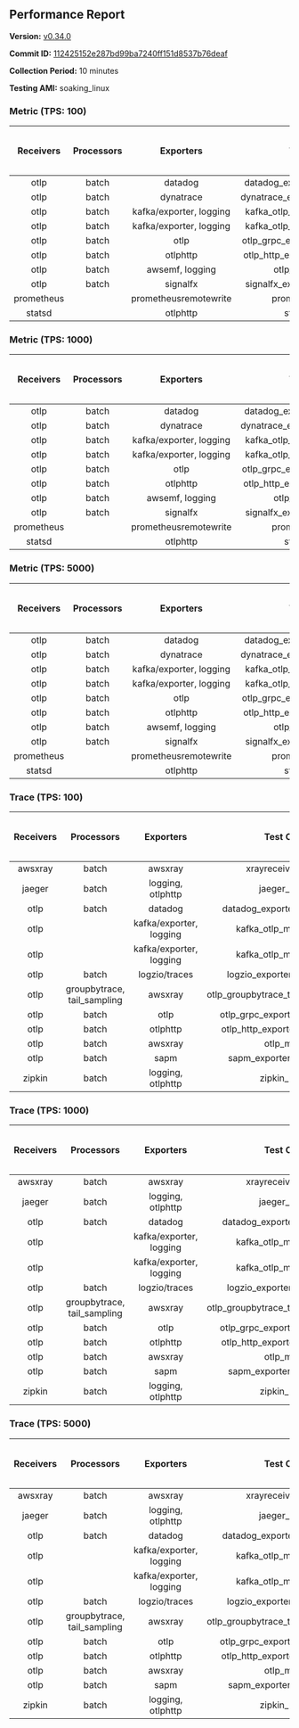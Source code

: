 ## Performance Report

**Version:** [v0.34.0](https://github.com/aws-observability/aws-otel-collector/releases/tag/v0.34.0)

**Commit ID:** [112425152e287bd99ba7240ff151d8537b76deaf](https://github.com/aws-observability/aws-otel-collector/commit/112425152e287bd99ba7240ff151d8537b76deaf)

**Collection Period:** 10 minutes

**Testing AMI:** soaking_linux


### Metric (TPS: 100)
| Receivers | Processors | Exporters | Test Case | Data Type | Instance Type | Avg CPU Usage (Percent) | Avg Memory Usage (Megabytes) | Max CPU Usage (Percent) | Max Memory Usage (Megabytes) |
|:---------:|:----------:|:---------:|:---------:|:---------:|:-------------:|:-----------------------:|:----------------------------:|:-----------------------:|:----------------------------:|
| otlp | batch | datadog | datadog_exporter_metric_mock | otlp | m5.2xlarge | 0.05 | 82.39 | 0.20 | 83.15 |
| otlp | batch | dynatrace | dynatrace_exporter_metric_mock | otlp | m5.2xlarge | 0.04 | 79.47 | 0.30 | 80.45 |
| otlp | batch | kafka/exporter, logging | kafka_otlp_metric_mock_2_8_1 | otlp | m5.2xlarge | 0.05 | 85.61 | 0.30 | 87.31 |
| otlp | batch | kafka/exporter, logging | kafka_otlp_metric_mock_3_2_0 | otlp | m5.2xlarge | 0.16 | 85.61 | 0.40 | 90.33 |
| otlp | batch | otlp | otlp_grpc_exporter_metric_mock | otlp | m5.2xlarge | 0.04 | 80.39 | 0.20 | 81.53 |
| otlp | batch | otlphttp | otlp_http_exporter_metric_mock | otlp | m5.2xlarge | 0.03 | 82.14 | 0.10 | 83.34 |
| otlp | batch | awsemf, logging | otlp_metric_mock | otlp | m5.2xlarge | 0.04 | 80.75 | 0.20 | 81.92 |
| otlp | batch | signalfx | signalfx_exporter_metric_mock | otlp | m5.2xlarge | 0.04 | 83.47 | 0.20 | 83.91 |
| prometheus |  | prometheusremotewrite | prometheus_mock | prometheus | m5.2xlarge | 0.07 | 105.42 | 0.30 | 107.47 |
| statsd |  | otlphttp | statsd_mock | statsd | m5.2xlarge | 0.01 | 79.38 | 0.10 | 80.17 |

### Metric (TPS: 1000)
| Receivers | Processors | Exporters | Test Case | Data Type | Instance Type | Avg CPU Usage (Percent) | Avg Memory Usage (Megabytes) | Max CPU Usage (Percent) | Max Memory Usage (Megabytes) |
|:---------:|:----------:|:---------:|:---------:|:---------:|:-------------:|:-----------------------:|:----------------------------:|:-----------------------:|:----------------------------:|
| otlp | batch | datadog | datadog_exporter_metric_mock | otlp | m5.2xlarge | 0.05 | 83.20 | 0.20 | 84.58 |
| otlp | batch | dynatrace | dynatrace_exporter_metric_mock | otlp | m5.2xlarge | 0.04 | 81.07 | 0.20 | 81.66 |
| otlp | batch | kafka/exporter, logging | kafka_otlp_metric_mock_2_8_1 | otlp | m5.2xlarge | 0.05 | 87.45 | 0.30 | 87.73 |
| otlp | batch | kafka/exporter, logging | kafka_otlp_metric_mock_3_2_0 | otlp | m5.2xlarge | 0.06 | 85.72 | 0.20 | 90.77 |
| otlp | batch | otlp | otlp_grpc_exporter_metric_mock | otlp | m5.2xlarge | 0.04 | 80.12 | 0.20 | 80.96 |
| otlp | batch | otlphttp | otlp_http_exporter_metric_mock | otlp | m5.2xlarge | 0.04 | 79.52 | 0.20 | 80.63 |
| otlp | batch | awsemf, logging | otlp_metric_mock | otlp | m5.2xlarge | 0.04 | 80.73 | 0.20 | 81.67 |
| otlp | batch | signalfx | signalfx_exporter_metric_mock | otlp | m5.2xlarge | 0.04 | 81.46 | 0.20 | 82.31 |
| prometheus |  | prometheusremotewrite | prometheus_mock | prometheus | m5.2xlarge | 0.67 | 131.28 | 1.10 | 141.66 |
| statsd |  | otlphttp | statsd_mock | statsd | m5.2xlarge | 0.01 | 80.63 | 0.10 | 81.81 |

### Metric (TPS: 5000)
| Receivers | Processors | Exporters | Test Case | Data Type | Instance Type | Avg CPU Usage (Percent) | Avg Memory Usage (Megabytes) | Max CPU Usage (Percent) | Max Memory Usage (Megabytes) |
|:---------:|:----------:|:---------:|:---------:|:---------:|:-------------:|:-----------------------:|:----------------------------:|:-----------------------:|:----------------------------:|
| otlp | batch | datadog | datadog_exporter_metric_mock | otlp | m5.2xlarge | 0.05 | 83.28 | 0.10 | 84.58 |
| otlp | batch | dynatrace | dynatrace_exporter_metric_mock | otlp | m5.2xlarge | 0.04 | 79.26 | 0.20 | 80.13 |
| otlp | batch | kafka/exporter, logging | kafka_otlp_metric_mock_2_8_1 | otlp | m5.2xlarge | 0.17 | 86.69 | 0.40 | 90.26 |
| otlp | batch | kafka/exporter, logging | kafka_otlp_metric_mock_3_2_0 | otlp | m5.2xlarge | 0.07 | 85.46 | 0.20 | 89.34 |
| otlp | batch | otlp | otlp_grpc_exporter_metric_mock | otlp | m5.2xlarge | 0.04 | 81.66 | 0.20 | 82.54 |
| otlp | batch | otlphttp | otlp_http_exporter_metric_mock | otlp | m5.2xlarge | 0.04 | 80.72 | 0.20 | 81.83 |
| otlp | batch | awsemf, logging | otlp_metric_mock | otlp | m5.2xlarge | 0.04 | 83.70 | 0.20 | 84.80 |
| otlp | batch | signalfx | signalfx_exporter_metric_mock | otlp | m5.2xlarge | 0.04 | 81.63 | 0.20 | 82.69 |
| prometheus |  | prometheusremotewrite | prometheus_mock | prometheus | m5.2xlarge | 4.25 | 252.99 | 7.30 | 288.44 |
| statsd |  | otlphttp | statsd_mock | statsd | m5.2xlarge | 0.01 | 81.16 | 0.20 | 81.94 |

### Trace (TPS: 100)
| Receivers | Processors | Exporters | Test Case | Data Type | Instance Type | Avg CPU Usage (Percent) | Avg Memory Usage (Megabytes) | Max CPU Usage (Percent) | Max Memory Usage (Megabytes) |
|:---------:|:----------:|:---------:|:---------:|:---------:|:-------------:|:-----------------------:|:----------------------------:|:-----------------------:|:----------------------------:|
| awsxray | batch | awsxray | xrayreceiver_mock | xray | m5.2xlarge | 3.42 | 105.66 | 3.80 | 106.10 |
| jaeger | batch | logging, otlphttp | jaeger_mock | jaeger | m5.2xlarge | 2.69 | 116.82 | 15.00 | 119.77 |
| otlp | batch | datadog | datadog_exporter_trace_mock | otlp | m5.2xlarge | 4.11 | 114.04 | 4.40 | 115.75 |
| otlp |  | kafka/exporter, logging | kafka_otlp_mock_2_8_1 | otlp | m5.2xlarge | 5.43 | 115.76 | 5.70 | 115.95 |
| otlp |  | kafka/exporter, logging | kafka_otlp_mock_3_2_0 | otlp | m5.2xlarge | 6.23 | 110.55 | 7.20 | 110.67 |
| otlp | batch | logzio/traces | logzio_exporter_trace_mock | otlp | m5.2xlarge | 3.50 | 113.91 | 3.70 | 115.54 |
| otlp | groupbytrace, tail_sampling | awsxray | otlp_groupbytrace_tailsampling_mock | otlp | m5.2xlarge | 5.94 | 124.37 | 6.50 | 142.11 |
| otlp | batch | otlp | otlp_grpc_exporter_trace_mock | otlp | m5.2xlarge | 2.99 | 140.30 | 3.50 | 144.74 |
| otlp | batch | otlphttp | otlp_http_exporter_trace_mock | otlp | m5.2xlarge | 3.94 | 112.65 | 4.30 | 114.32 |
| otlp | batch | awsxray | otlp_mock | otlp | m5.2xlarge | 3.38 | 106.52 | 4.30 | 106.61 |
| otlp | batch | sapm | sapm_exporter_trace_mock | otlp | m5.2xlarge | 2.87 | 116.88 | 3.10 | 117.22 |
| zipkin | batch | logging, otlphttp | zipkin_mock | zipkin | m5.2xlarge | 3.77 | 115.26 | 16.30 | 118.83 |

### Trace (TPS: 1000)
| Receivers | Processors | Exporters | Test Case | Data Type | Instance Type | Avg CPU Usage (Percent) | Avg Memory Usage (Megabytes) | Max CPU Usage (Percent) | Max Memory Usage (Megabytes) |
|:---------:|:----------:|:---------:|:---------:|:---------:|:-------------:|:-----------------------:|:----------------------------:|:-----------------------:|:----------------------------:|
| awsxray | batch | awsxray | xrayreceiver_mock | xray | m5.2xlarge | 17.48 | 109.45 | 18.20 | 111.50 |
| jaeger | batch | logging, otlphttp | jaeger_mock | jaeger | m5.2xlarge | 23.15 | 193.60 | 39.40 | 220.57 |
| otlp | batch | datadog | datadog_exporter_trace_mock | otlp | m5.2xlarge | 28.48 | 118.88 | 28.80 | 125.76 |
| otlp |  | kafka/exporter, logging | kafka_otlp_mock_2_8_1 | otlp | m5.2xlarge | 72.60 | 173.53 | 83.40 | 203.43 |
| otlp |  | kafka/exporter, logging | kafka_otlp_mock_3_2_0 | otlp | m5.2xlarge | 50.43 | 117.00 | 82.81 | 175.38 |
| otlp | batch | logzio/traces | logzio_exporter_trace_mock | otlp | m5.2xlarge | 27.59 | 113.10 | 28.80 | 115.95 |
| otlp | groupbytrace, tail_sampling | awsxray | otlp_groupbytrace_tailsampling_mock | otlp | m5.2xlarge | 45.71 | 163.92 | 47.00 | 164.54 |
| otlp | batch | otlp | otlp_grpc_exporter_trace_mock | otlp | m5.2xlarge | 25.60 | 513.18 | 29.70 | 533.82 |
| otlp | batch | otlphttp | otlp_http_exporter_trace_mock | otlp | m5.2xlarge | 25.18 | 114.60 | 25.70 | 116.54 |
| otlp | batch | awsxray | otlp_mock | otlp | m5.2xlarge | 26.35 | 109.21 | 26.60 | 110.72 |
| otlp | batch | sapm | sapm_exporter_trace_mock | otlp | m5.2xlarge | 24.89 | 120.46 | 25.70 | 120.46 |
| zipkin | batch | logging, otlphttp | zipkin_mock | zipkin | m5.2xlarge | 32.72 | 295.48 | 45.90 | 437.28 |

### Trace (TPS: 5000)
| Receivers | Processors | Exporters | Test Case | Data Type | Instance Type | Avg CPU Usage (Percent) | Avg Memory Usage (Megabytes) | Max CPU Usage (Percent) | Max Memory Usage (Megabytes) |
|:---------:|:----------:|:---------:|:---------:|:---------:|:-------------:|:-----------------------:|:----------------------------:|:-----------------------:|:----------------------------:|
| awsxray | batch | awsxray | xrayreceiver_mock | xray | m5.2xlarge | 25.29 | 119.87 | 26.70 | 127.66 |
| jaeger | batch | logging, otlphttp | jaeger_mock | jaeger | m5.2xlarge | 23.24 | 214.34 | 36.70 | 245.46 |
| otlp | batch | datadog | datadog_exporter_trace_mock | otlp | m5.2xlarge | 104.69 | 123.83 | 108.70 | 128.50 |
| otlp |  | kafka/exporter, logging | kafka_otlp_mock_2_8_1 | otlp | m5.2xlarge | 163.36 | 10534.43 | 358.89 | 18684.87 |
| otlp |  | kafka/exporter, logging | kafka_otlp_mock_3_2_0 | otlp | m5.2xlarge | 158.52 | 12729.12 | 381.69 | 20965.45 |
| otlp | batch | logzio/traces | logzio_exporter_trace_mock | otlp | m5.2xlarge | 95.37 | 111.10 | 101.70 | 112.92 |
| otlp | groupbytrace, tail_sampling | awsxray | otlp_groupbytrace_tailsampling_mock | otlp | m5.2xlarge | 174.37 | 215.08 | 186.40 | 219.27 |
| otlp | batch | otlp | otlp_grpc_exporter_trace_mock | otlp | m5.2xlarge | 102.89 | 1995.10 | 119.70 | 2248.04 |
| otlp | batch | otlphttp | otlp_http_exporter_trace_mock | otlp | m5.2xlarge | 85.94 | 110.00 | 90.90 | 111.93 |
| otlp | batch | awsxray | otlp_mock | otlp | m5.2xlarge | 126.14 | 16011.15 | 326.51 | 27706.48 |
| otlp | batch | sapm | sapm_exporter_trace_mock | otlp | m5.2xlarge | 96.08 | 122.43 | 103.60 | 123.70 |
| zipkin | batch | logging, otlphttp | zipkin_mock | zipkin | m5.2xlarge | 32.50 | 404.82 | 50.40 | 496.66 |
